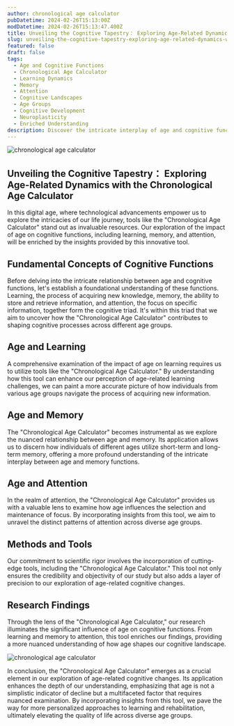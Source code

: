 ```yaml
---
author: chronological age calculator
pubDatetime: 2024-02-26T15:13:00Z
modDatetime: 2024-02-26T15:13:47.400Z
title: Unveiling the Cognitive Tapestry： Exploring Age-Related Dynamics with the Chronological Age Calculator
slug: unveiling-the-cognitive-tapestry-exploring-age-related-dynamics-with-the-chronological-age-calculator
featured: false
draft: false
tags:
  - Age and Cognitive Functions
  - Chronological Age Calculator
  - Learning Dynamics
  - Memory
  - Attention
  - Cognitive Landscapes
  - Age Groups
  - Cognitive Development
  - Neuroplasticity
  - Enriched Understanding
description: Discover the intricate interplay of age and cognitive functions through the lens of the 'Chronological Age Calculator.' Unveiling learning, memory, and attention dynamics, this exploration navigates the diverse cognitive landscapes across age groups, enri
---
```


![chronological age calculator](@assets/images/article-image1-45.jpg)

## Unveiling the Cognitive Tapestry： Exploring Age-Related Dynamics with the Chronological Age Calculator

In this digital age, where technological advancements empower us to explore the intricacies of our life journey, tools like the "Chronological Age Calculator" stand out as invaluable resources. Our exploration of the impact of age on cognitive functions, including learning, memory, and attention, will be enriched by the insights provided by this innovative tool.

## Fundamental Concepts of Cognitive Functions

Before delving into the intricate relationship between age and cognitive functions, let's establish a foundational understanding of these functions. Learning, the process of acquiring new knowledge, memory, the ability to store and retrieve information, and attention, the focus on specific information, together form the cognitive triad. It's within this triad that we aim to uncover how the "Chronological Age Calculator" contributes to shaping cognitive processes across different age groups.

## Age and Learning

A comprehensive examination of the impact of age on learning requires us to utilize tools like the "Chronological Age Calculator." By understanding how this tool can enhance our perception of age-related learning challenges, we can paint a more accurate picture of how individuals from various age groups navigate the process of acquiring new information.

## Age and Memory

The "Chronological Age Calculator" becomes instrumental as we explore the nuanced relationship between age and memory. Its application allows us to discern how individuals of different ages utilize short-term and long-term memory, offering a more profound understanding of the intricate interplay between age and memory functions.

## Age and Attention

In the realm of attention, the "Chronological Age Calculator" provides us with a valuable lens to examine how age influences the selection and maintenance of focus. By incorporating insights from this tool, we aim to unravel the distinct patterns of attention across diverse age groups.

## Methods and Tools

Our commitment to scientific rigor involves the incorporation of cutting-edge tools, including the "Chronological Age Calculator." This tool not only ensures the credibility and objectivity of our study but also adds a layer of precision to our exploration of age-related cognitive changes.

## Research Findings

Through the lens of the "Chronological Age Calculator," our research illuminates the significant influence of age on cognitive functions. From learning and memory to attention, this tool enriches our findings, providing a more nuanced understanding of how age shapes our cognitive landscape.

![chronological age calculator](@assets/images/article-image1-46.jpg)

In conclusion, the "Chronological Age Calculator" emerges as a crucial element in our exploration of age-related cognitive changes. Its application enhances the depth of our understanding, emphasizing that age is not a simplistic indicator of decline but a multifaceted factor that requires nuanced examination. By incorporating insights from this tool, we pave the way for more personalized approaches to learning and rehabilitation, ultimately elevating the quality of life across diverse age groups.
